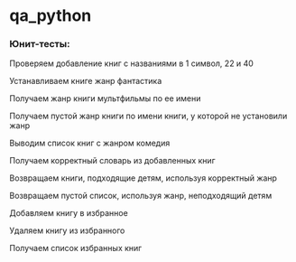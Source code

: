 # qa_python

### Юнит-тесты:

Проверяем добавление книг с названиями в 1 символ, 22 и 40

Устанавливаем книге жанр фантастика

Получаем жанр книги мультфильмы по ее имени

Получаем пустой жанр книги по имени книги, у которой не установили жанр

Выводим список книг с жанром комедия

Получаем корректный словарь из добавленных книг

Возвращаем книги, подходящие детям, используя корректный жанр

Возвращаем пустой список, используя жанр, неподходящий детям

Добавляем книгу в избранное

Удаляем книгу из избранного

Получаем список избранных книг
